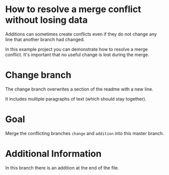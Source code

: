 
# How to resolve a merge conflict without losing data

Additions can sometimes create conflicts even if they do not change any line that another branch had changed.

In this example project you can demonstrate how to resolve a merge conflict.
It's important that no useful change is lost during the merge.

# Change branch
The change branch overwrites a section of the readme with a new line.

It includes multiple paragraphs of text (which should stay together).

# Goal
Merge the conflicting branches `change` and `addition` into this master branch.

# Additional Information
In this branch there is an addition at the end of the file.

